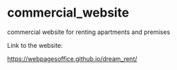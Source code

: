# commercial_website
commercial website for renting apartments and premises

Link to the website:

https://webpagesoffice.github.io/dream_rent/

